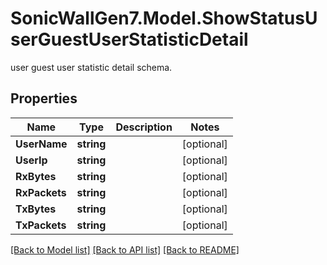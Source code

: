 # SonicWallGen7.Model.ShowStatusUserGuestUserStatisticDetail
user guest user statistic detail schema.

## Properties

Name | Type | Description | Notes
------------ | ------------- | ------------- | -------------
**UserName** | **string** |  | [optional] 
**UserIp** | **string** |  | [optional] 
**RxBytes** | **string** |  | [optional] 
**RxPackets** | **string** |  | [optional] 
**TxBytes** | **string** |  | [optional] 
**TxPackets** | **string** |  | [optional] 

[[Back to Model list]](../README.md#documentation-for-models) [[Back to API list]](../README.md#documentation-for-api-endpoints) [[Back to README]](../README.md)

